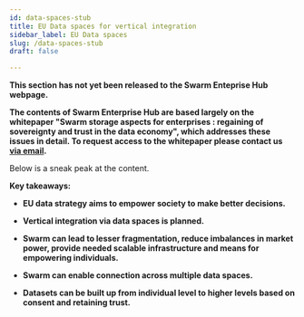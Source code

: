 ```yaml
---
id: data-spaces-stub
title: EU Data spaces for vertical integration
sidebar_label: EU Data spaces
slug: /data-spaces-stub
draft: false

---
```


**This section has not yet been released to the Swarm Enteprise Hub webpage.**

**The contents of Swarm Enterprise Hub are based largely on the whitepaper "Swarm storage aspects for enterprises :
regaining of sovereignty and trust in the data economy", which addresses these issues in  detail. To request access to the whitepaper please contact us [via email](mailto:enterprise@ethswarm.org).**

Below is a sneak peak at the content.

**Key takeaways:**

-   **EU data strategy aims to empower society to make better decisions.**

-   **Vertical integration via data spaces is planned.**

-   **Swarm can lead to lesser fragmentation, reduce imbalances in market power, provide needed scalable infrastructure and means for empowering individuals.**

-   **Swarm can enable connection across multiple data spaces.**

-   **Datasets can be built up from individual level to higher levels based on consent and retaining trust.**
